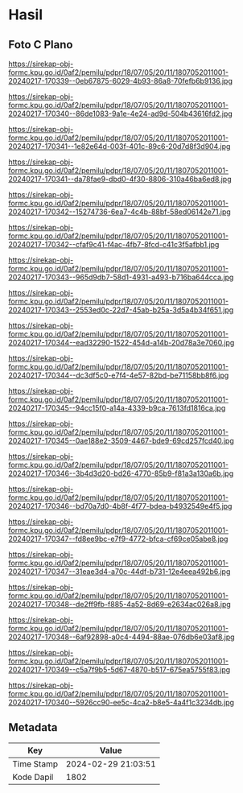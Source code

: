 # Hasil

## Foto C Plano

https://sirekap-obj-formc.kpu.go.id/0af2/pemilu/pdpr/18/07/05/20/11/1807052011001-20240217-170339--0eb67875-6029-4b93-86a8-70fefb6b9136.jpg

https://sirekap-obj-formc.kpu.go.id/0af2/pemilu/pdpr/18/07/05/20/11/1807052011001-20240217-170340--86de1083-9a1e-4e24-ad9d-504b43616fd2.jpg

https://sirekap-obj-formc.kpu.go.id/0af2/pemilu/pdpr/18/07/05/20/11/1807052011001-20240217-170341--1e82e64d-003f-401c-89c6-20d7d8f3d904.jpg

https://sirekap-obj-formc.kpu.go.id/0af2/pemilu/pdpr/18/07/05/20/11/1807052011001-20240217-170341--da78fae9-dbd0-4f30-8806-310a46ba6ed8.jpg

https://sirekap-obj-formc.kpu.go.id/0af2/pemilu/pdpr/18/07/05/20/11/1807052011001-20240217-170342--15274736-6ea7-4c4b-88bf-58ed06142e71.jpg

https://sirekap-obj-formc.kpu.go.id/0af2/pemilu/pdpr/18/07/05/20/11/1807052011001-20240217-170342--cfaf9c41-f4ac-4fb7-8fcd-c41c3f5afbb1.jpg

https://sirekap-obj-formc.kpu.go.id/0af2/pemilu/pdpr/18/07/05/20/11/1807052011001-20240217-170343--965d9db7-58d1-4931-a493-b716ba644cca.jpg

https://sirekap-obj-formc.kpu.go.id/0af2/pemilu/pdpr/18/07/05/20/11/1807052011001-20240217-170343--2553ed0c-22d7-45ab-b25a-3d5a4b34f651.jpg

https://sirekap-obj-formc.kpu.go.id/0af2/pemilu/pdpr/18/07/05/20/11/1807052011001-20240217-170344--ead32290-1522-454d-a14b-20d78a3e7060.jpg

https://sirekap-obj-formc.kpu.go.id/0af2/pemilu/pdpr/18/07/05/20/11/1807052011001-20240217-170344--dc3df5c0-e7f4-4e57-82bd-be71158bb8f6.jpg

https://sirekap-obj-formc.kpu.go.id/0af2/pemilu/pdpr/18/07/05/20/11/1807052011001-20240217-170345--94cc15f0-a14a-4339-b9ca-7613fd1816ca.jpg

https://sirekap-obj-formc.kpu.go.id/0af2/pemilu/pdpr/18/07/05/20/11/1807052011001-20240217-170345--0ae188e2-3509-4467-bde9-69cd257fcd40.jpg

https://sirekap-obj-formc.kpu.go.id/0af2/pemilu/pdpr/18/07/05/20/11/1807052011001-20240217-170346--3b4d3d20-bd26-4770-85b9-f81a3a130a6b.jpg

https://sirekap-obj-formc.kpu.go.id/0af2/pemilu/pdpr/18/07/05/20/11/1807052011001-20240217-170346--bd70a7d0-4b8f-4f77-bdea-b4932549e4f5.jpg

https://sirekap-obj-formc.kpu.go.id/0af2/pemilu/pdpr/18/07/05/20/11/1807052011001-20240217-170347--fd8ee9bc-e7f9-4772-bfca-cf69ce05abe8.jpg

https://sirekap-obj-formc.kpu.go.id/0af2/pemilu/pdpr/18/07/05/20/11/1807052011001-20240217-170347--31eae3d4-a70c-44df-b731-12e4eea492b6.jpg

https://sirekap-obj-formc.kpu.go.id/0af2/pemilu/pdpr/18/07/05/20/11/1807052011001-20240217-170348--de2ff9fb-f885-4a52-8d69-e2634ac026a8.jpg

https://sirekap-obj-formc.kpu.go.id/0af2/pemilu/pdpr/18/07/05/20/11/1807052011001-20240217-170348--6af92898-a0c4-4494-88ae-076db6e03af8.jpg

https://sirekap-obj-formc.kpu.go.id/0af2/pemilu/pdpr/18/07/05/20/11/1807052011001-20240217-170349--c5a7f9b5-5d67-4870-b517-675ea5755f83.jpg

https://sirekap-obj-formc.kpu.go.id/0af2/pemilu/pdpr/18/07/05/20/11/1807052011001-20240217-170340--5926cc90-ee5c-4ca2-b8e5-4a4f1c3234db.jpg


## Metadata

| Key        | Value               |
| ---------- | ------------------- |
| Time Stamp | 2024-02-29 21:03:51 |
| Kode Dapil | 1802                |



